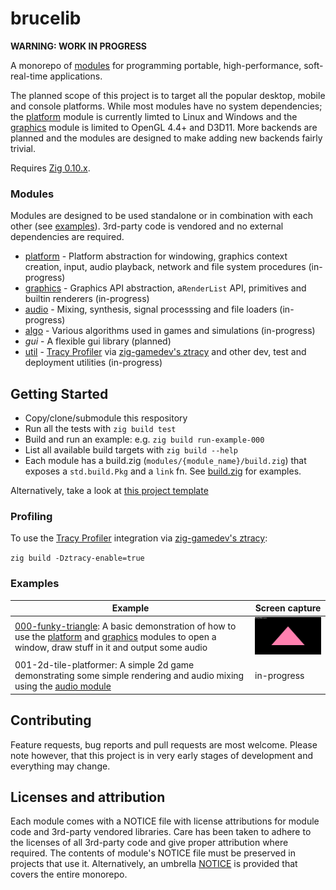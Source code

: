 # brucelib

**WARNING: WORK IN PROGRESS**

A monorepo of [modules](#modules) for programming portable, high-performance, soft-real-time applications.

The planned scope of this project is to target all the popular desktop, mobile and console platforms. While most modules have no system dependencies; the [platform](modules/platform) module is currently limted to Linux and Windows and the [graphics](modules/graphics) module is limited to OpenGL 4.4+ and D3D11. More backends are planned and the modules are designed to make adding new backends fairly trivial.

Requires [Zig 0.10.x](https://github.com/ziglang/zig).


### Modules

Modules are designed to be used standalone or in combination with each other (see [examples](#examples)). 3rd-party code is vendored and no external dependencies are required.

- [platform](modules/platform/) - Platform abstraction for windowing, graphics context creation, input, audio playback, network and file system procedures (in-progress)
- [graphics](modules/graphics/) - Graphics API abstraction, a`RenderList` API, primitives and builtin renderers (in-progress)
- [audio](modules/audio/) - Mixing, synthesis, signal processsing and file loaders (in-progress)
- [algo](modules/algo/) - Various algorithms used in games and simulations (in-progress)
- *gui* - A flexible gui library (planned)
- [util](modules/util/) - [Tracy Profiler](https://github.com/wolfpld/tracy) via [zig-gamedev's ztracy](https://github.com/michal-z/zig-gamedev/tree/main/libs/ztracy) and other dev, test and deployment utilities (in-progress)


## Getting Started
- Copy/clone/submodule this respository
- Run all the tests with `zig build test`
- Build and run an example: e.g. `zig build run-example-000`
- List all available build targets with `zig build --help`
- Each module has a build.zig (`modules/{module_name}/build.zig`) that exposes a `std.build.Pkg` and a `link` fn. See [build.zig](build.zig) for examples.

Alternatively, take a look at [this project template](https://github.com/hazeycode/brucelib-begin)

### Profiling

To use the [Tracy Profiler](https://github.com/wolfpld/tracy) integration via [zig-gamedev's ztracy](https://github.com/michal-z/zig-gamedev/tree/main/libs/ztracy):

`zig build -Dztracy-enable=true`

### Examples

| Example | Screen capture |
| ------- | -------------- |
| [000-funky-triangle](examples/000-funky-triangle/): A basic demonstration of how to use the [platform](modules/platform/) and [graphics](modules/graphics/) modules to open a window, draw stuff in it and output some audio | <img src="examples/000-funky-triangle/screencap.gif" width=213/> |
| 001-2d-tile-platformer: A simple 2d game demonstrating some simple rendering and audio mixing using the [audio module](modules/audio/) | in-progress |

## Contributing

Feature requests, bug reports and pull requests are most welcome. Please note however, that this project is in very early stages of development and everything may change.


## Licenses and attribution

Each module comes with a NOTICE file with license attributions for module code and 3rd-party vendored libraries. Care has been taken to adhere to the licenses of all 3rd-party code and give proper attribution where required. The contents of module's NOTICE file must be preserved in projects that use it. Alternatively, an umbrella [NOTICE](NOTICE) is provided that covers the entire monorepo.
